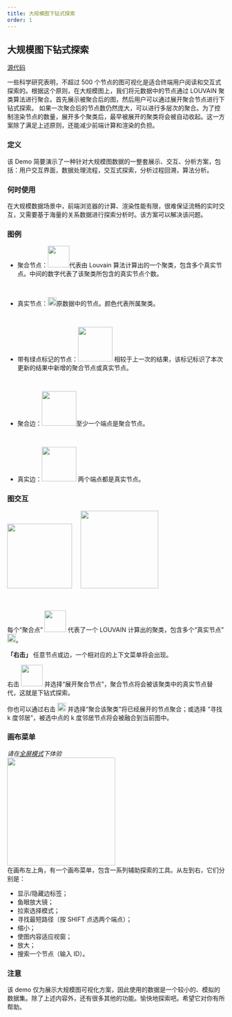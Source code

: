 ```yaml
---
title: 大规模图下钻式探索
order: 1
---
```


## 大规模图下钻式探索

<a className='description' href='https://github.com/antvis/G6/blob/master/site/pages/largegraph.zh.tsx' target='_blanck'>源代码</a>

一些科学研究表明，不超过 500 个节点的图可视化是适合终端用户阅读和交互式探索的。根据这个原则，在大规模图上，我们将元数据中的节点通过 LOUVAIN 聚类算法进行聚合。首先展示被聚合后的图，然后用户可以通过展开聚合节点进行下钻式探索。
如果一次聚合后的节点数仍然庞大，可以进行多层次的聚合。为了控制渲染节点的数量，展开多个聚类后，最早被展开的聚类将会被自动收起。这一方案除了满足上述原则，还能减少前端计算和渲染的负担。

### 定义

该 Demo 简要演示了一种针对大规模图数据的一整套展示、交互、分析方案，包括：用户交互界面，数据处理流程，交互式探索，分析过程回溯，算法分析。

### 何时使用

在大规模数据场景中，前端浏览器的计算、渲染性能有限，很难保证流畅的实时交互，又需要基于海量的关系数据进行探索分析时。该方案可以解决该问题。

### 图例
- 聚合节点：<img src='https://gw.alipayobjects.com/mdn/rms_f8c6a0/afts/img/A*1y4AS7ucVXMAAAAAAAAAAAAAARQnAQ' width=50  style='min-width: 10px' />代表由 Louvain 算法计算出的一个聚类，包含多个真实节点。中间的数字代表了该聚类所包含的真实节点个数。
<br />

- 真实节点：<img src='https://gw.alipayobjects.com/mdn/rms_f8c6a0/afts/img/A*IOgvSLWF1IQAAAAAAAAAAAAAARQnAQ' width=20 style='min-width: 10px' />原数据中的节点。颜色代表所属聚类。
<br />

- 带有绿点标记的节点：<img src='https://gw.alipayobjects.com/mdn/rms_f8c6a0/afts/img/A*EdtxSYsEeeQAAAAAAAAAAAAAARQnAQ' width=80 style='min-width: 10px' /> 相较于上一次的结果，该标记标识了本次更新的结果中新增的聚合节点或真实节点。
<br />

- 聚合边：<img src='https://gw.alipayobjects.com/mdn/rms_f8c6a0/afts/img/A*WG4sQaSj00QAAAAAAAAAAAAAARQnAQ' width=80 style='min-width: 10px' />至少一个端点是聚合节点。
<br />

- 真实边：<img src='https://gw.alipayobjects.com/mdn/rms_f8c6a0/afts/img/A*sIHZRZSh_jAAAAAAAAAAAAAAARQnAQ' width=80 style='min-width: 10px' /> 两个端点都是真实节点。

### 图交互

<img src='https://gw.alipayobjects.com/mdn/rms_f8c6a0/afts/img/A*IgoxQ7wfjCcAAAAAAAAAAAAAARQnAQ' width=150 style='min-width: 10px' />
&nbsp; &nbsp; <img src='https://gw.alipayobjects.com/mdn/rms_f8c6a0/afts/img/A*cCk4SrHVfDsAAAAAAAAAAAAAARQnAQ' width=180 style='min-width: 10px' />

<br /><br />
每个“聚合点” <img src='https://gw.alipayobjects.com/mdn/rms_f8c6a0/afts/img/A*1y4AS7ucVXMAAAAAAAAAAAAAARQnAQ' width=50  style='min-width: 10px' /> 代表了一个 LOUVAIN 计算出的聚类，包含多个“真实节点” <img src='https://gw.alipayobjects.com/mdn/rms_f8c6a0/afts/img/A*IOgvSLWF1IQAAAAAAAAAAAAAARQnAQ' width=20 style='min-width: 10px' />。

**「右击」** 任意节点或边，一个相对应的上下文菜单将会出现。

右击 <img src='https://gw.alipayobjects.com/mdn/rms_f8c6a0/afts/img/A*1y4AS7ucVXMAAAAAAAAAAAAAARQnAQ' width=50 style='min-width: 10px' /> 并选择“展开聚合节点”，聚合节点将会被该聚类中的真实节点替代，这就是下钻式探索。

你也可以通过右击 <img src='https://gw.alipayobjects.com/mdn/rms_f8c6a0/afts/img/A*IOgvSLWF1IQAAAAAAAAAAAAAARQnAQ' width=20 style='min-width: 10px' /> 并选择“聚合该聚类”将已经展开的节点聚合；或选择 “寻找 k 度邻居”，被选中点的 k 度邻居节点将会被融合到当前图中。

### 画布菜单
*请在[全屏模式](/zh/largegraph)下体验*
<br />
<img src='https://gw.alipayobjects.com/mdn/rms_f8c6a0/afts/img/A*FKbFRIzj34EAAAAAAAAAAAAAARQnAQ' width=250 style='min-width: 10px' />
<br />
在画布左上角，有一个画布菜单，包含一系列辅助探索的工具。从左到右，它们分别是：
<br />

- 显示/隐藏边标签；
- 鱼眼放大镜；
- 拉索选择模式；
- 寻找最短路径（按 SHIFT 点选两个端点）；
- 缩小；
- 使图内容适应视窗；
- 放大；
- 搜索一个节点（输入 ID）。


### 注意
该 demo 仅为展示大规模图可视化方案，因此使用的数据是一个较小的、模拟的数据集。除了上述内容外，还有很多其他的功能。愉快地探索吧。希望它对你有所帮助。